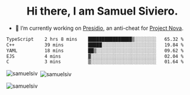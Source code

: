 <h1 align="center">Hi there, I am Samuel Siviero.</h1>

- 🔭 I’m currently working on [Presidio](https://presidio.ac), an anti-cheat for [Project Nova](https://discord.gg/novafn).

<!--START_SECTION:waka-->

```txt
TypeScript    2 hrs 8 mins    ████████████████▒░░░░░░░░   65.32 %
C++           39 mins         █████░░░░░░░░░░░░░░░░░░░░   19.84 %
YAML          18 mins         ██▒░░░░░░░░░░░░░░░░░░░░░░   09.62 %
EJS           4 mins          ▓░░░░░░░░░░░░░░░░░░░░░░░░   02.04 %
C             3 mins          ▒░░░░░░░░░░░░░░░░░░░░░░░░   01.64 %
```

<!--END_SECTION:waka-->

<p><img align="left" src="https://github-readme-stats.vercel.app/api/top-langs?username=samuelsiv&show_icons=true&locale=en&layout=compact&theme=radical" alt="samuelsiv" /></p>

<p>&nbsp;<img align="center" src="https://github-readme-stats.vercel.app/api?username=samuelsiv&show_icons=true&locale=en&theme=radical" alt="samuelsiv" /></p>
<p align="left"> <img src="https://komarev.com/ghpvc/?username=samuelsiv&label=Profile%20views&color=0e75b6&style=flat" alt="samuelsiv" /> </p>
